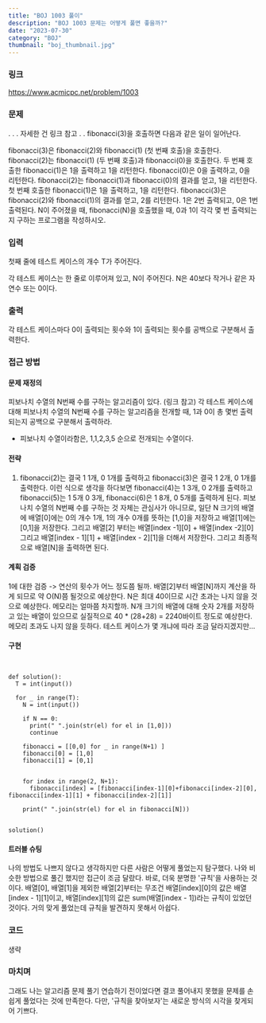 ```yaml
---
title: "BOJ 1003 풀이"
description: "BOJ 1003 문제는 어떻게 풀면 좋을까?"
date: "2023-07-30"
category: "BOJ"
thumbnail: "boj_thumbnail.jpg"
---
```


### 링크

https://www.acmicpc.net/problem/1003

### 문제

.
.
.
자세한 건 링크 참고
.
.
fibonacci(3)을 호출하면 다음과 같은 일이 일어난다.

fibonacci(3)은 fibonacci(2)와 fibonacci(1) (첫 번째 호출)을 호출한다.
fibonacci(2)는 fibonacci(1) (두 번째 호출)과 fibonacci(0)을 호출한다.
두 번째 호출한 fibonacci(1)은 1을 출력하고 1을 리턴한다.
fibonacci(0)은 0을 출력하고, 0을 리턴한다.
fibonacci(2)는 fibonacci(1)과 fibonacci(0)의 결과를 얻고, 1을 리턴한다.
첫 번째 호출한 fibonacci(1)은 1을 출력하고, 1을 리턴한다.
fibonacci(3)은 fibonacci(2)와 fibonacci(1)의 결과를 얻고, 2를 리턴한다.
1은 2번 출력되고, 0은 1번 출력된다. N이 주어졌을 때, fibonacci(N)을 호출했을 때, 0과 1이 각각 몇 번 출력되는지 구하는 프로그램을 작성하시오.

### 입력

첫째 줄에 테스트 케이스의 개수 T가 주어진다.

각 테스트 케이스는 한 줄로 이루어져 있고, N이 주어진다. N은 40보다 작거나 같은 자연수 또는 0이다.

### 출력

각 테스트 케이스마다 0이 출력되는 횟수와 1이 출력되는 횟수를 공백으로 구분해서 출력한다.

### 접근 방법

#### 문제 재정의

피보나치 수열의 N번째 수를 구하는 알고리즘이 있다. (링크 참고) 각 테스트 케이스에 대해 피보나치 수열의 N번째 수를 구하는 알고리즘을 전개할 때, 1과 0이 총 몇번 출력되는지 공백으로 구분해서 출력하라.

- 피보나치 수열이라함은, 1,1,2,3,5 순으로 전개되는 수열이다.

#### 전략

1. fibonacci(2)는 결국 1 1개, 0 1개를 출력하고 fibonacci(3)은 결국 1 2개, 0 1개를 출력한다. 이런 식으로 생각을 하다보면 fibonacci(4)는 1 3개, 0 2개를 출력하고 fibonacci(5)는 1 5개 0 3개, fibonacci(6)은 1 8개, 0 5개를 출력하게 된다. 피보나치 수열의 N번째 수를 구하는 것 자체는 관심사가 아니므로, 일단 N 크기의 배열에 배열[0]에는 0의 개수 1개, 1의 개수 0개를 뜻하는 [1,0]을 저장하고 배열[1]에는 [0,1]을 저장한다. 그리고 배열[2] 부터는 배열[index -1][0] + 배열[index -2][0] 그리고 배열[index - 1][1] + 배열[index - 2][1]을 더해서 저장한다. 그리고 최종적으로 배열[N]을 출력하면 된다.

#### 계획 검증

1에 대한 검증 -> 연산의 횟수가 어느 정도쯤 될까. 배열[2]부터 배열[N]까지 계산을 하게 되므로 약 O(N)쯤 될것으로 예상한다. N은 최대 40이므로 시간 초과는 나지 않을 것으로 예상한다. 메모리는 얼마쯤 차지할까. N개 크기의 배열에 대해 숫자 2개를 저장하고 있는 배열이 있으므로 실질적으로 40 \* (28+28) = 2240바이트 정도로 예상한다. 메모리 초과도 나지 않을 듯하다. 테스트 케이스가 몇 개냐에 따라 조금 달라지겠지만...

#### 구현

```


def solution():
  T = int(input())

  for _ in range(T):
    N = int(input())

    if N == 0:
      print(" ".join(str(el) for el in [1,0]))
      continue

    fibonacci = [[0,0] for _ in range(N+1) ]
    fibonacci[0] = [1,0]
    fibonacci[1] = [0,1]


    for index in range(2, N+1):
      fibonacci[index] = [fibonacci[index-1][0]+fibonacci[index-2][0], fibonacci[index-1][1] + fibonacci[index-2][1]]

    print(" ".join(str(el) for el in fibonacci[N]))


solution()
```

#### 트러블 슈팅

나의 방법도 나쁘지 않다고 생각하지만 다른 사람은 어떻게 풀었는지 탐구했다. 나와 비슷한 방법으로 풀긴 했지만 접근이 조금 달랐다. 바로, 더욱 분명한 '규칙'을 사용하는 것이다. 배열[0], 배열[1]을 제외한 배열[2]부터는 무조건 배열[index][0]의 값은 배열[index - 1][1]이고, 배열[index][1]의 값은 sum(배열[index - 1])라는 규칙이 있었던 것이다. 거의 맞게 풀었는데 규칙을 발견하지 못해서 아쉽다.

### 코드

생략

### 마치며

그래도 나는 알고리즘 문제 풀기 연습하기 전이었다면 결코 풀어내지 못했을 문제를 손쉽게 풀었다는 것에 만족한다. 다만, '규칙을 찾아보자'는 새로운 방식의 시각을 찾게되어 기쁘다.
